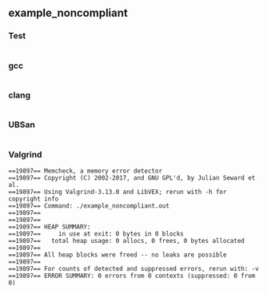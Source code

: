 ## example_noncompliant
### Test
```
```
### gcc
```
```
### clang
```
```
### UBSan
```
```
### Valgrind
```
==19897== Memcheck, a memory error detector
==19897== Copyright (C) 2002-2017, and GNU GPL'd, by Julian Seward et al.
==19897== Using Valgrind-3.13.0 and LibVEX; rerun with -h for copyright info
==19897== Command: ./example_noncompliant.out
==19897== 
==19897== 
==19897== HEAP SUMMARY:
==19897==     in use at exit: 0 bytes in 0 blocks
==19897==   total heap usage: 0 allocs, 0 frees, 0 bytes allocated
==19897== 
==19897== All heap blocks were freed -- no leaks are possible
==19897== 
==19897== For counts of detected and suppressed errors, rerun with: -v
==19897== ERROR SUMMARY: 0 errors from 0 contexts (suppressed: 0 from 0)
```
